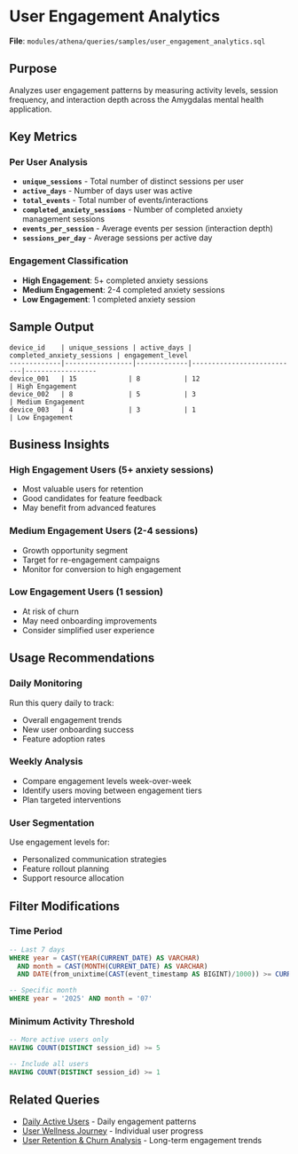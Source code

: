 # User Engagement Analytics

**File**: `modules/athena/queries/samples/user_engagement_analytics.sql`

## Purpose
Analyzes user engagement patterns by measuring activity levels, session frequency, and interaction depth across the Amygdalas mental health application.

## Key Metrics

### Per User Analysis
- **`unique_sessions`** - Total number of distinct sessions per user
- **`active_days`** - Number of days user was active
- **`total_events`** - Total number of events/interactions
- **`completed_anxiety_sessions`** - Number of completed anxiety management sessions
- **`events_per_session`** - Average events per session (interaction depth)
- **`sessions_per_day`** - Average sessions per active day

### Engagement Classification
- **High Engagement**: 5+ completed anxiety sessions
- **Medium Engagement**: 2-4 completed anxiety sessions  
- **Low Engagement**: 1 completed anxiety session

## Sample Output

```
device_id    | unique_sessions | active_days | completed_anxiety_sessions | engagement_level
-------------|-----------------|-------------|---------------------------|------------------
device_001   | 15             | 8           | 12                        | High Engagement
device_002   | 8              | 5           | 3                         | Medium Engagement
device_003   | 4              | 3           | 1                         | Low Engagement
```

## Business Insights

### High Engagement Users (5+ anxiety sessions)
- Most valuable users for retention
- Good candidates for feature feedback
- May benefit from advanced features

### Medium Engagement Users (2-4 sessions)
- Growth opportunity segment
- Target for re-engagement campaigns
- Monitor for conversion to high engagement

### Low Engagement Users (1 session)
- At risk of churn
- May need onboarding improvements
- Consider simplified user experience

## Usage Recommendations

### Daily Monitoring
Run this query daily to track:
- Overall engagement trends
- New user onboarding success
- Feature adoption rates

### Weekly Analysis
- Compare engagement levels week-over-week
- Identify users moving between engagement tiers
- Plan targeted interventions

### User Segmentation
Use engagement levels for:
- Personalized communication strategies
- Feature rollout planning
- Support resource allocation

## Filter Modifications

### Time Period
```sql
-- Last 7 days
WHERE year = CAST(YEAR(CURRENT_DATE) AS VARCHAR)
  AND month = CAST(MONTH(CURRENT_DATE) AS VARCHAR)
  AND DATE(from_unixtime(CAST(event_timestamp AS BIGINT)/1000)) >= CURRENT_DATE - INTERVAL '7' DAY

-- Specific month
WHERE year = '2025' AND month = '07'
```

### Minimum Activity Threshold
```sql
-- More active users only
HAVING COUNT(DISTINCT session_id) >= 5

-- Include all users
HAVING COUNT(DISTINCT session_id) >= 1
```

## Related Queries
- [Daily Active Users](./daily-active-users.md) - Daily engagement patterns
- [User Wellness Journey](./user-wellness-journey.md) - Individual user progress
- [User Retention & Churn Analysis](./retention-churn.md) - Long-term engagement trends
